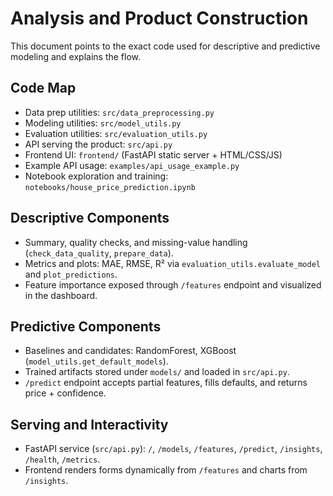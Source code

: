 # Analysis and Product Construction

This document points to the exact code used for descriptive and predictive modeling and explains the flow.

## Code Map
- Data prep utilities: `src/data_preprocessing.py`
- Modeling utilities: `src/model_utils.py`
- Evaluation utilities: `src/evaluation_utils.py`
- API serving the product: `src/api.py`
- Frontend UI: `frontend/` (FastAPI static server + HTML/CSS/JS)
- Example API usage: `examples/api_usage_example.py`
- Notebook exploration and training: `notebooks/house_price_prediction.ipynb`

## Descriptive Components
- Summary, quality checks, and missing-value handling (`check_data_quality`, `prepare_data`).
- Metrics and plots: MAE, RMSE, R² via `evaluation_utils.evaluate_model` and `plot_predictions`.
- Feature importance exposed through `/features` endpoint and visualized in the dashboard.

## Predictive Components
- Baselines and candidates: RandomForest, XGBoost (`model_utils.get_default_models`).
- Trained artifacts stored under `models/` and loaded in `src/api.py`.
- `/predict` endpoint accepts partial features, fills defaults, and returns price + confidence.

## Serving and Interactivity
- FastAPI service (`src/api.py`): `/`, `/models`, `/features`, `/predict`, `/insights`, `/health`, `/metrics`.
- Frontend renders forms dynamically from `/features` and charts from `/insights`.
